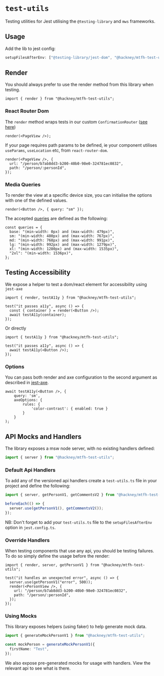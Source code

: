 # `test-utils`

Testing utilities for Jest utilising the `@testing-library` and `mws` frameworks.

## Usage

Add the lib to jest config:

```ts
setupFilesAfterEnv: ["@testing-library/jest-dom", "@hackney/mtfh-test-utils"],
```

## Render

You should always prefer to use the render method from this library when testing.

```tsx
import { render } from "@hackney/mtfh-test-utils";
```

### React Router Dom

The `render` method wraps tests in our custom `ConfirmationRouter`
([see here](https://github.com/LBHackney-IT/mtfh-frontend-common/blob/main/lib/components/confirmation-router/confirmation-router.tsx))

```tsx
render(<PageView />);
```

If your page requires path params to be defined, ie your component utilises `useParams`,
`useLocation` etc, from `react-router-dom`.

```tsx
render(<PageView />, {
  url: "/person/b7ab8dd3-b200-40b0-98e0-324781ec0832",
  path: "/person/:personId",
});
```

### Media Queries

To render the view at a specific device size, you can initialise the options with one of
the defined values.

```tsx
render(<Button />, { query: "sm" });
```

The accepted
[queries](https://github.com/LBHackney-IT/mtfh-frontend/blob/main/packages/system/src/breakpoints.ts)
are defined as the following:

```tsx
const queries = {
  base: "(min-width: 0px) and (max-width: 479px)",
  sm: "(min-width: 480px) and (max-width: 767px)",
  md: "(min-width: 768px) and (max-width: 991px)",
  lg: "(min-width: 992px) and (max-width: 1279px)",
  xl: "(min-width: 1280px) and (max-width: 1535px)",
  "2xl": "(min-width: 1536px)",
};
```

## Testing Accessibility

We expose a helper to test a dom/react element for accessibility using `jest-axe`

```tsx
import { render, testA11y } from "@hackney/mtfh-test-utils";

test("it passes a11y", async () => {
  const { container } = render(<Button />);
  await testA11y(container);
});
```

Or directly

```tsx
import { testA11y } from "@hackney/mtfh-test-utils";

test("it passes a11y", async () => {
  await testA11y(<Button />);
});
```

### Options

You can pass both render and axe configuration to the second argument as described in
[jest-axe](https://github.com/nickcolley/jest-axe#axe-configuration).

```tsx
await testA11y(<Button />, {
    query: 'sm',
    axeOptions: {
        rules: {
            'color-contrast': { enabled: true }
        }
    }
);
```

## API Mocks and Handlers

The library exposes a msw node server, with no existing handlers defined:

```ts
import { server } from "@hackney/mtfh-test-utils";
```

### Default Api Handlers

To add any of the versioned api handlers create a `test-utils.ts` file in your project and
define the following:

```ts
import { server, getPersonV1, getCommentsV2 } from "@hackney/mtfh-test-utils";

beforeEach(() => {
  server.use(getPersonV1(), getCommentsV2());
});
```

NB: Don't forget to add your `test-utils.ts` file to the `setupFilesAfterEnv` option in
`jest.config.ts`.

### Override Handlers

When testing components that use any api, you should be testing failures. To do so simply
define the usage before the render:

```tsx
import { render, server, getPersonV1 } from "@hackney/mtfh-test-utils";

test("it handles an unexpected error", async () => {
  server.use(getPersonV1("error", 500));
  render(<PersonView />, {
    url: "/person/b7ab8dd3-b200-40b0-98e0-324781ec0832",
    path: "/person/:personId",
  });
});
```

### Using Mocks

This library exposes helpers (using faker) to help generate mock data.

```ts
import { generateMockPersonV1 } from "@hackney/mtfh-test-utils";

const mockPerson = generateMockPersonV1({
  firstName: "Test",
});
```

We also expose pre-generated mocks for usage with handlers. View the relevant api to see
what is there.
